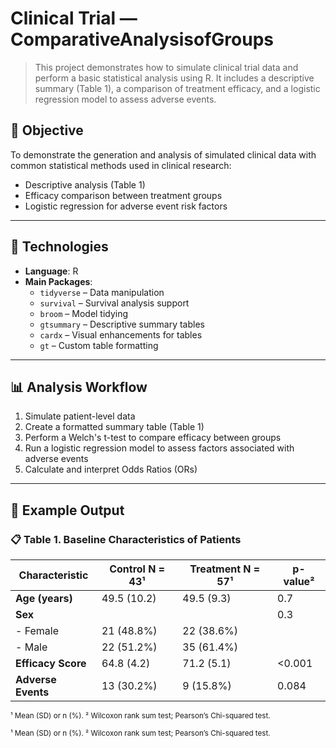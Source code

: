 # Clinical Trial — ComparativeAnalysisofGroups

> This project demonstrates how to simulate clinical trial data and perform a basic statistical analysis using R. It includes a descriptive summary (Table 1), a comparison of treatment efficacy, and a logistic regression model to assess adverse events.

## 🎯 Objective

To demonstrate the generation and analysis of simulated clinical data with common statistical methods used in clinical research:
- Descriptive analysis (Table 1)
- Efficacy comparison between treatment groups
- Logistic regression for adverse event risk factors

---

## 🧰 Technologies

- **Language**: R  
- **Main Packages**:  
  - `tidyverse` – Data manipulation  
  - `survival` – Survival analysis support  
  - `broom` – Model tidying  
  - `gtsummary` – Descriptive summary tables  
  - `cardx` – Visual enhancements for tables  
  - `gt` – Custom table formatting  

---

## 📊 Analysis Workflow

1. Simulate patient-level data
2. Create a formatted summary table (Table 1)
3. Perform a Welch's t-test to compare efficacy between groups
4. Run a logistic regression model to assess factors associated with adverse events
5. Calculate and interpret Odds Ratios (ORs)

---

## 📝 Example Output

### 📋 Table 1. Baseline Characteristics of Patients

| **Characteristic**      | **Control N = 43¹**     | **Treatment N = 57¹**    | **p-value²** |
|--------------------------|-------------------------|---------------------------|--------------|
| **Age (years)**          | 49.5 (10.2)             | 49.5 (9.3)                | 0.7          |
| **Sex**                  |                         |                           | 0.3          |
| - Female                 | 21 (48.8%)              | 22 (38.6%)                |              |
| - Male                   | 22 (51.2%)              | 35 (61.4%)                |              |
| **Efficacy Score**       | 64.8 (4.2)              | 71.2 (5.1)                | <0.001       |
| **Adverse Events**       | 13 (30.2%)              | 9 (15.8%)                 | 0.084        |

<sub>¹ Mean (SD) or n (%). ² Wilcoxon rank sum test; Pearson’s Chi-squared test.</sub>

<sub>¹ Mean (SD) or n (%). ² Wilcoxon rank sum test; Pearson’s Chi-squared test.</sub>
